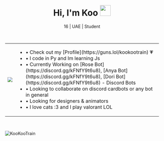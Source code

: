 <h1 align="center"><b>Hi, I'm Koo  </b><img src="https://media.giphy.com/media/hvRJCLFzcasrR4ia7z/giphy.gif" width="35"></h1>
<p align="center">16 | UAE | Student</p>
<br>



<table>
  <tr>
    <td><img src="https://c.tenor.com/GN73MKBawZYAAAAi/busy-cute.gif"></td>
    <td>
      <ul>
        <li>• Check out my [Profile](https://guns.lol/kookootrain) 💗  </li>
        <li>• I code in Py and Im learning Js  </li>
        <li>• Currently Working on [Rose Bot](https://discord.gg/kFNfY9t6u8), [Anya Bot](https://discord.gg/kFNfY9t6u8), [Dori Bot](https://discord.gg/kFNfY9t6u8) - Discord Bots  </li>
        <li>• Looking to collaborate on discord cardbots or any bot in general  </li>
        <li>• Looking for designers & animators</li>
        <li>• I love cats :3 and I play valorant LOL  </li>
      </ul>
  </tr>
</table>

<br>
<p><img align="left" src="https://github-readme-streak-stats.herokuapp.com/?user=KooKooTrain" alt="KooKooTrain" /></p>




<!---
KookieDookie7/KookieDookie7 is a ✨ special ✨ repository because its `README.md` (this file) appears on your GitHub profile.
You can click the Preview link to take a look at your changes.
--->
